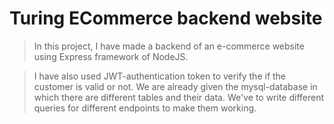 # Turing ECommerce backend website
 


>In this project, I have made a backend of an e-commerce website using Express framework of NodeJS.

> I have also used JWT-authentication token to verify the if the customer is valid or not. We are already given the mysql-database in which there are different tables and their data. We've to write different queries for different endpoints to make them working.


